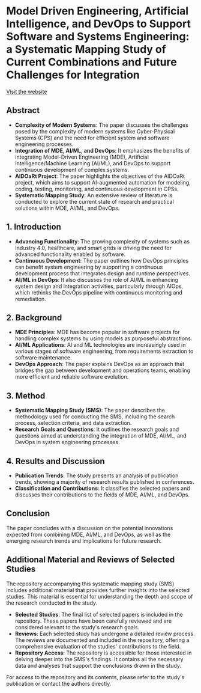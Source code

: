 # Model Driven Engineering, Artificial Intelligence, and DevOps to Support Software and Systems Engineering: a Systematic Mapping Study of Current Combinations and Future Challenges for Integration

[Visit the website](https://hepsycode.github.io/aidoart-sms.github.io/index.html)

## Abstract
- **Complexity of Modern Systems**: The paper discusses the challenges posed by the complexity of modern systems like Cyber-Physical Systems (CPS) and the need for efficient system and software engineering processes.
- **Integration of MDE, AI/ML, and DevOps**: It emphasizes the benefits of integrating Model-Driven Engineering (MDE), Artificial Intelligence/Machine Learning (AI/ML), and DevOps to support continuous development of complex systems.
- **AIDOaRt Project**: The paper highlights the objectives of the AIDOaRt project, which aims to support AI-augmented automation for modeling, coding, testing, monitoring, and continuous development in CPSs.
- **Systematic Mapping Study**: An extensive review of literature is conducted to explore the current state of research and practical solutions within MDE, AI/ML, and DevOps.

## 1. Introduction
- **Advancing Functionality**: The growing complexity of systems such as Industry 4.0, healthcare, and smart grids is driving the need for advanced functionality enabled by software.
- **Continuous Development**: The paper outlines how DevOps principles can benefit system engineering by supporting a continuous development process that integrates design and runtime perspectives.
- **AI/ML in DevOps**: It also discusses the role of AI/ML in enhancing system design and integration activities, particularly through AIOps, which rethinks the DevOps pipeline with continuous monitoring and remediation.

## 2. Background
- **MDE Principles**: MDE has become popular in software projects for handling complex systems by using models as purposeful abstractions.
- **AI/ML Applications**: AI and ML technologies are increasingly used in various stages of software engineering, from requirements extraction to software maintenance.
- **DevOps Approach**: The paper explains DevOps as an approach that bridges the gap between development and operations teams, enabling more efficient and reliable software evolution.

## 3. Method
- **Systematic Mapping Study (SMS)**: The paper describes the methodology used for conducting the SMS, including the search process, selection criteria, and data extraction.
- **Research Goals and Questions**: It outlines the research goals and questions aimed at understanding the integration of MDE, AI/ML, and DevOps in system engineering processes.

## 4. Results and Discussion
- **Publication Trends**: The study presents an analysis of publication trends, showing a majority of research results published in conferences.
- **Classification and Contributions**: It classifies the selected papers and discusses their contributions to the fields of MDE, AI/ML, and DevOps.

## Conclusion
The paper concludes with a discussion on the potential innovations expected from combining MDE, AI/ML, and DevOps, as well as the emerging research trends and implications for future research.

## Additional Material and Reviews of Selected Studies

The repository accompanying this systematic mapping study (SMS) includes additional material that provides further insights into the selected studies. This material is essential for understanding the depth and scope of the research conducted in the study.

- **Selected Studies**: The final list of selected papers is included in the repository. These papers have been carefully reviewed and are considered relevant to the study's research goals.
- **Reviews**: Each selected study has undergone a detailed review process. The reviews are documented and included in the repository, offering a comprehensive evaluation of the studies' contributions to the field.
- **Repository Access**: The repository is accessible for those interested in delving deeper into the SMS's findings. It contains all the necessary data and analyses that support the conclusions drawn in the study.

For access to the repository and its contents, please refer to the study's publication or contact the authors directly.

